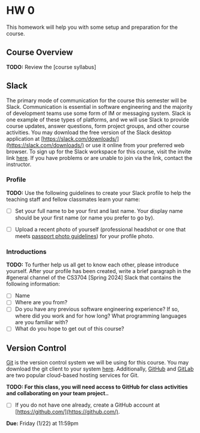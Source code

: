 # HW 0

This homework will help you with some setup and preparation for the course.

## Course Overview

**TODO:** Review the [course syllabus]

## Slack

The primary mode of communication for the course this semester will be Slack. Communication is essential in software engineering and the majority of development teams use some form of IM or messaging system. Slack is one example of these types of platforms, and we will use Slack to provide course updates, answer questions, form project groups, and other course activities. You may download the free version of the Slack desktop application at [https://slack.com/downloads/](https://slack.com/downloads/) or use it online from your preferred web browser. To sign up for the Slack workspace for this course, visit the invite link [here](https://join.slack.com/t/cs3704-spring2024/shared_invite/zt-2af1mnw9t-5Pxpu_jyMXGUjBRtrmu7GA). If you have problems or are unable to join via the link, contact the instructor.

### Profile

**TODO:** Use the following guidelines to create your Slack profile to help the teaching staff and fellow classmates learn your name:
- [ ] Set your full name to be your first and last name. Your display name should be your first name (or name you prefer to go by).
- [ ] Upload a recent photo of yourself (professional headshot or one that meets [passport photo guidelines](https://travel.state.gov/content/travel/en/passports.html/pptphotoreq/photocomptemplate/photocomptemplate_5297.html)) for your profile photo.


### Introductions

**TODO:** To further help us all get to know each other, please introduce yourself. After your profile has been created, write a brief paragraph in the #general channel of the CS3704 [Spring 2024] Slack that contains the following information:
- [ ] Name
- [ ] Where are you from?
- [ ] Do you have any previous software engineering experience? If so, where did you work and for how long? What programming languages are you familiar with?
- [ ] What do you hope to get out of this course?

## Version Control

[Git](https://git-scm.com/) is the version control system we will be using for this course. You may download the git client to your system [here](https://git-scm.com/downloads). Additionally, [GitHub](https://github.com/) and [GitLab](https://about.gitlab.com/) are two popular cloud-based hosting services for Git.

**TODO: For this class, you will need access to GitHub for class activities and collaborating on your team project..** 

- [ ] If you do not have one already, create a GitHub account at [https://github.com/](https://github.com/).



**Due:** Friday (1/22) at 11:59pm
